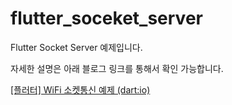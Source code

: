 # flutter_soceket_server

Flutter Socket Server 예제입니다.

자세한 설명은 아래 블로그 링크를 통해서 확인 가능합니다.

[[플러터] WiFi 소켓통신 예제 (dart:io)](https://bictoselfdev.blogspot.com/2023/11/flutterSocketEx.html)
